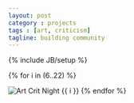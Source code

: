 ```yaml
---
layout: post
category : projects
tags : [art, criticism]
tagline: building community
---
```

{% include JB/setup %}

{% for i in (6..22) %}

  <img alt="Art Crit Night {{ i }}" src="/images/art-crit-night/PA0902{% if i < 10 %}{{i | prepend:'0'  }}{%else%}{{ i }}{% endif %}.JPG" />
{% endfor %}